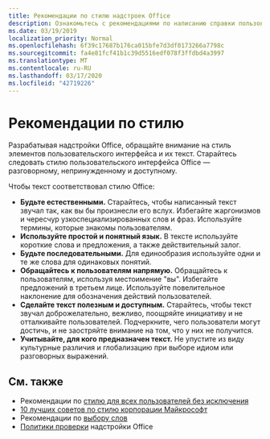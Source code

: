 ```yaml
---
title: Рекомендации по стилю надстроек Office
description: Ознакомьтесь с рекомендациями по написанию справки пользователя и других строк для надстроек Office.
ms.date: 03/19/2019
localization_priority: Normal
ms.openlocfilehash: 6f39c17687b176ca015bfe7d3df0173266a7798c
ms.sourcegitcommit: fa4e81fcf41b1c39d5516edf078f3ffdbd4a3997
ms.translationtype: MT
ms.contentlocale: ru-RU
ms.lasthandoff: 03/17/2020
ms.locfileid: "42719226"
---
```

# <a name="voice-guidelines"></a>Рекомендации по стилю

Разрабатывая надстройки Office, обращайте внимание на стиль элементов пользовательского интерфейса и их текст. Старайтесь следовать стилю пользовательского интерфейса Office — разговорному, непринужденному и доступному. 

Чтобы текст соответствовал стилю Office:

- **Будьте естественными.** Старайтесь, чтобы написанный текст звучал так, как вы бы произнесли его вслух. Избегайте жаргонизмов и чересчур узкоспециализированных слов и фраз. Используйте термины, которые знакомы пользователям.
- **Используйте простой и понятный язык.** В тексте используйте короткие слова и предложения, а также действительный залог.
- **Будьте последовательными.** Для единообразия используйте одни и те же слова для одинаковых понятий.
- **Обращайтесь к пользователям напрямую.** Обращайтесь к пользователям, используя местоимение "вы". Избегайте предложений в третьем лице. Используйте повелительное наклонение для обозначения действий пользователей.
- **Сделайте текст полезным и доступным.** Старайтесь, чтобы текст звучал доброжелательно, вежливо, поощряйте инициативу и не отталкивайте пользователей. Подчеркните, чего пользователи могут достичь, и не заостряйте внимание на том, что у них не получится.
- **Учитывайте, для кого предназначен текст.** Не упустите из виду культурные различия и глобализацию при выборе идиом или разговорных выражений.

## <a name="see-also"></a>См. также

- Рекомендации по [стилю для всех пользователей без исключения](/style-guide/accessibility/writing-all-abilities)
- [10 лучших советов по стилю корпорации Майкрософт](/style-guide/top-10-tips-style-voice)
- Рекомендации по [выбору слов](/style-guide/word-choice/)
- [Политики проверки](/office/dev/store/validation-policies) надстройки Office
